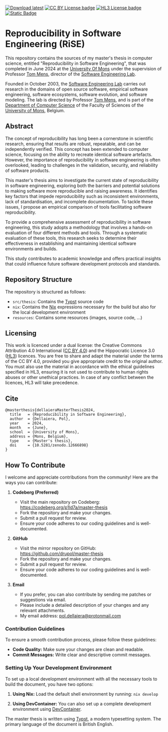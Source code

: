 [![Download latest](https://img.shields.io/badge/Download-Latest-brightgreen?style=flat-square)](https://github.com/drupol/master-thesis/releases/latest)
[![CC BY License badge](https://img.shields.io/badge/License-CC--BY--4.0-brightgreen?style=flat-square)](https://creativecommons.org/licenses/by/4.0/)
[![HL3 License badge](https://img.shields.io/badge/License-HL3--full-brightgreen?style=flat-square)](https://firstdonoharm.dev/version/3/0/full.html)
[![Static Badge](https://img.shields.io/badge/DOI-10.5281%2Fzenodo.12666898-brightgreen?style=flat-square)](https://doi.org/10.5281/zenodo.12666898)

# Reproducibility in Software Engineering (RiSE)

This repository contains the sources of my master's thesis in computer science,
entitled "Reproducibility in Software Engineering", that was completed in June
2024 at the [University Of Mons] under the supervision of Professor [Tom Mens],
director of the [Software Engineering Lab].

Founded in October 2003, the [Software Engineering Lab] carries out research in
the domains of open source software, empirical software engineering, software
ecosystems, software evolution, and software modeling. The lab is directed by
Professor [Tom Mens], and is part of the [Department of Computer Science] of the
Faculty of Sciences of the [University of Mons], Belgium.

## Abstract

The concept of reproducibility has long been a cornerstone in scientific
research, ensuring that results are robust, repeatable, and can be independently
verified. This concept has been extended to computer science, focusing on the
ability to recreate identical software artefacts. However, the importance of
reproducibility in software engineering is often overlooked, leading to
challenges in the validation, security, and reliability of software products.

This master's thesis aims to investigate the current state of reproducibility in
software engineering, exploring both the barriers and potential solutions to
making software more reproducible and raising awareness. It identifies key
factors that impede reproducibility such as inconsistent environments, lack of
standardisation, and incomplete documentation. To tackle these issues, I propose
an empirical comparison of tools facilitating software reproducibility.

To provide a comprehensive assessment of reproducibility in software
engineering, this study adopts a methodology that involves a hands-on evaluation
of four different methods and tools. Through a systematic evaluation of these
tools, this research seeks to determine their effectiveness in establishing and
maintaining identical software environments and builds.

This study contributes to academic knowledge and offers practical insights that
could influence future software development protocols and standards.

## Repository Structure

The repository is structured as follows:

- `src/thesis`: Contains the [Typst] source code
- `nix`: Contains the [Nix] expressions necessary for the build but also for the
  local development environment
- `resources`: Contains some resources (images, source code, ...)

## Licensing

This work is licenced under a dual license: the Creative Commons Attribution 4.0
International ([CC BY 4.0]) and the Hippocratic Licence 3.0 ([HL3]) licences.
You are free to share and adapt the material under the terms of the CC BY 4.0,
provided you give appropriate credit to the original author. You must also use
the material in accordance with the ethical guidelines specified in HL3,
ensuring it is not used to contribute to human rights abuses or other unethical
practices. In case of any conflict between the licences, HL3 will take
precedence.

## Cite

```
@masterthesis{dellaieraMasterThesis2024,
  title   = {Reproducibility in Software Engineering},
  author  = {Dellaiera, Pol},
  year    = 2024,
  month   = {June},
  school  = {University of Mons},
  address = {Mons, Belgium},
  type    = {Master's thesis},
  doi     = {10.5281/zenodo.12666898}
}
```

## How To Contribute

I welcome and appreciate contributions from the community! Here are the ways
you can contribute:

1. **Codeberg (Preferred)**
   - Visit the main repository on Codeberg: https://codeberg.org/p1ld7a/master-thesis
   - Fork the repository and make your changes.
   - Submit a pull request for review.
   - Ensure your code adheres to our coding guidelines and is well-documented.

2. **GitHub**
   - Visit the mirror repository on GitHub: https://github.com/drupol/master-thesis
   - Fork the repository and make your changes.
   - Submit a pull request for review.
   - Ensure your code adheres to our coding guidelines and is well-documented.

3. **Email**
   - If you prefer, you can also contribute by sending me patches or suggestions
     via email.
   - Please include a detailed description of your changes and any relevant
     attachments.
   - My email address: pol.dellaiera@protonmail.com

### Contribution Guidelines

To ensure a smooth contribution process, please follow these guidelines:

- **Code Quality:** Make sure your changes are clean and readable.
- **Commit Messages:** Write clear and descriptive commit messages.

### Setting Up Your Development Environment

To set up a local development environment with all the necessary tools to build
the document, you have two options:

1. **Using Nix:** Load the default shell environment by running: `nix develop`

2. **Using DevContainer:** You can also set up a complete development
   environment using [DevContainer].

The master thesis is written using [Typst], a modern typesetting system. The
primary language of the document is British English.

[DevContainer]: https://containers.dev/
[Nix]: https://nixos.org/
[Typst]: https://typst.app/
[University Of Mons]: https://www.umons.ac.be/
[Tom Mens]: https://staff.umons.ac.be/tom.mens/
[CC BY 4.0]: https://creativecommons.org/licenses/by/4.0/
[HL3]: https://firstdonoharm.dev/version/3/0/full.html
[Software Engineering Lab]: https://informatique-umons.be/genlog/
[Department of Computer Science]: https://informatique.umons.ac.be/
